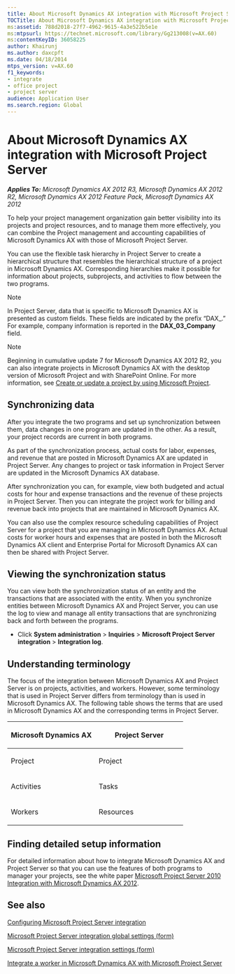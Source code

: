 ```yaml
---
title: About Microsoft Dynamics AX integration with Microsoft Project Server
TOCTitle: About Microsoft Dynamics AX integration with Microsoft Project Server
ms:assetid: 788d2018-27f7-4962-9615-4a3e522b5e1e
ms:mtpsurl: https://technet.microsoft.com/library/Gg213008(v=AX.60)
ms:contentKeyID: 36058225
author: Khairunj
ms.author: daxcpft
ms.date: 04/18/2014
mtps_version: v=AX.60
f1_keywords:
- integrate
- office project
- project server
audience: Application User
ms.search.region: Global
---
```


# About Microsoft Dynamics AX integration with Microsoft Project Server 


_**Applies To:** Microsoft Dynamics AX 2012 R3, Microsoft Dynamics AX 2012 R2, Microsoft Dynamics AX 2012 Feature Pack, Microsoft Dynamics AX 2012_

To help your project management organization gain better visibility into its projects and project resources, and to manage them more effectively, you can combine the Project management and accounting capabilities of Microsoft Dynamics AX with those of Microsoft Project Server.

You can use the flexible task hierarchy in Project Server to create a hierarchical structure that resembles the hierarchical structure of a project in Microsoft Dynamics AX. Corresponding hierarchies make it possible for information about projects, subprojects, and activities to flow between the two programs.


> [!NOTE]
> <P>In Project Server, data that is specific to Microsoft Dynamics AX is presented as custom fields. These fields are indicated by the prefix “DAX_.” For example, company information is reported in the <STRONG>DAX_03_Company</STRONG> field.</P>




> [!NOTE]
> <P>Beginning in cumulative update 7 for Microsoft Dynamics AX 2012 R2, you can also integrate projects in Microsoft Dynamics AX with the desktop version of Microsoft Project and with SharePoint Online. For more information, see <A href="create-or-update-a-project-by-using-microsoft-project.md">Create or update a project by using Microsoft Project</A>.</P>



## Synchronizing data

After you integrate the two programs and set up synchronization between them, data changes in one program are updated in the other. As a result, your project records are current in both programs.

As part of the synchronization process, actual costs for labor, expenses, and revenue that are posted in Microsoft Dynamics AX are updated in Project Server. Any changes to project or task information in Project Server are updated in the Microsoft Dynamics AX database.

After synchronization you can, for example, view both budgeted and actual costs for hour and expense transactions and the revenue of these projects in Project Server. Then you can integrate the project work for billing and revenue back into projects that are maintained in Microsoft Dynamics AX.

You can also use the complex resource scheduling capabilities of Project Server for a project that you are managing in Microsoft Dynamics AX. Actual costs for worker hours and expenses that are posted in both the Microsoft Dynamics AX client and Enterprise Portal for Microsoft Dynamics AX can then be shared with Project Server.

## Viewing the synchronization status

You can view both the synchronization status of an entity and the transactions that are associated with the entity. When you synchronize entities between Microsoft Dynamics AX and Project Server, you can use the log to view and manage all entity transactions that are synchronizing back and forth between the programs.

  - Click **System administration** \> **Inquiries** \> **Microsoft Project Server integration** \> **Integration log**.

## Understanding terminology

The focus of the integration between Microsoft Dynamics AX and Project Server is on projects, activities, and workers. However, some terminology that is used in Project Server differs from terminology than is used in Microsoft Dynamics AX. The following table shows the terms that are used in Microsoft Dynamics AX and the corresponding terms in Project Server.

<table>
<colgroup>
<col style="width: 50%" />
<col style="width: 50%" />
</colgroup>
<thead>
<tr class="header">
<th><p>Microsoft Dynamics AX</p></th>
<th><p>Project Server</p></th>
</tr>
</thead>
<tbody>
<tr class="odd">
<td><p>Project</p></td>
<td><p>Project</p></td>
</tr>
<tr class="even">
<td><p>Activities</p></td>
<td><p>Tasks</p></td>
</tr>
<tr class="odd">
<td><p>Workers</p></td>
<td><p>Resources</p></td>
</tr>
</tbody>
</table>


## Finding detailed setup information

For detailed information about how to integrate Microsoft Dynamics AX and Project Server so that you can use the features of both programs to manager your projects, see the white paper [Microsoft Project Server 2010 Integration with Microsoft Dynamics AX 2012](https://go.microsoft.com/fwlink/?linkid=215155).

## See also

[Configuring Microsoft Project Server integration](configuring-microsoft-project-server-integration.md)

[Microsoft Project Server integration global settings (form)](https://technet.microsoft.com/library/hh209389\(v=ax.60\))

[Microsoft Project Server integration settings (form)](https://technet.microsoft.com/library/hh242729\(v=ax.60\))

[Integrate a worker in Microsoft Dynamics AX with Microsoft Project Server](integrate-a-worker-in-microsoft-dynamics-ax-with-microsoft-project-server.md)

  


